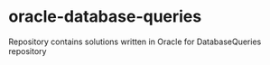 # oracle-database-queries
Repository contains solutions written in Oracle for DatabaseQueries repository
